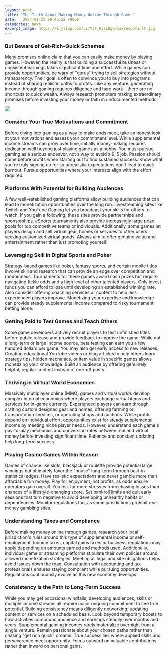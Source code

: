 ```yaml
---
layout: post
title: "The Truth About Making Money Online Through Games"
date:   2024-01-23 09:45:22 +0000
categories: News
excerpt_image: https://i.ytimg.com/vi/YlF_0v7LQgo/maxresdefault.jpg
---
```

### But Beware of Get-Rich-Quick Schemes
Many promises online claim that you can easily make money by playing games. However, the reality is that building a successful business or consistent earnings takes significant time and effort. While games can provide opportunities, be wary of "gurus" trying to sell strategies without transparency. Their goal is often to convince you to buy into programs instead of sharing realistic paths to profits. Like any venture, generating income through gaming requires diligence and hard work - there are no shortcuts to quick wealth. Always research promoters making extraordinary promises before investing your money or faith in undocumented methods.


![](https://i.ytimg.com/vi/YlF_0v7LQgo/maxresdefault.jpg)
### Consider Your True Motivations and Commitment
Before diving into gaming as a way to make ends meet, take an honest look at your motivations and assess your commitment level. While supplemental income streams can grow over time, initially money-making requires dedication well beyond just playing games as a hobby. You must pursue gaming as a serious endeavor, not a way to avoid a 9-5 job. Passion should come before profits when starting out to find sustained success. Know what you're truly signing up for so unrealistic expectations don't lead to quick burnout. Pursue opportunities where your interests align with the effort required.

### Platforms With Potential for Building Audiences
A few well-established gaming platforms allow building audiences that can lead to monetization opportunities over the long run. Livestreaming sites like Twitch and YouTube Gaming let you broadcast your skills for others to watch. If you gain a following, these sites provide partnerships and sponsorships. eSports tournaments also provide increasingly large prize pools for top competitive teams or individuals. Additionally, some games let players design and sell virtual gear, homes or services to other users seeking customized virtual goods. Always aim to offer genuine value and entertainment rather than just promoting yourself.  

### Leveraging Skill in Digital Sports and Poker
Strategy-based games like poker, fantasy sports, and certain mobile titles involve skill and research that can provide an edge over competition and randomness. Tournaments for these games award cash prizes but require navigating fickle odds and a high level of other talented players. Only invest funds you can afford to lose until developing an established winning rate. Also consider offering coaching services or content to help less experienced players improve. Monetizing your expertise and knowledge can provide steady supplemental income compared to risky tournament betting alone.

### Getting Paid to Test Games and Teach Others
Some game developers actively recruit players to test unfinished titles before public release and provide feedback to improve the game. While not a long-term or large income source, beta testing can earn you a few hundred dollars per game. You may also get early access to new releases. Creating educational YouTube videos or blog articles to help others learn strategy tips, hidden mechanics, or item value in specific games allows monetizing your knowledge. Build an audience by offering genuinely helpful, regular content instead of one-off posts.

### Thriving in Virtual World Economies  
Massively multiplayer online (MMO) games and virtual worlds develop complex internal economies where players exchange virtual items and services for in-game currency. Experienced players can earn through crafting custom designed gear and homes, offering farming or transportation services, or operating shops and auctions. While profits depend on individual effort, opportunities exist for steady supplemental income by meeting niche player needs. However, understand each game's pay-to-play mechanics and conversion rates between real and virtual money before investing significant time. Patience and constant updating help long-term success.

### Playing Casino Games Within Reason
Games of chance like slots, blackjack or roulette provide potential large winnings but ultimately favor the "house" long-term through built-in statistical edges. Have realistic expectations and never gamble more than affordable fun money. Play for enjoyment, not profits, as odds ensure operators gain overall. You risk far more stresses from chasing losses than chances of a lifestyle-changing score. Set bankroll limits and quit early sessions that turn negative to avoid developing unhealthy habits or dependencies. Monitor regulations too, as some jurisdictions prohibit real-money gambling sites. 

### Understanding Taxes and Compliance  
Before making money online through games, research your local jurisdiction's rules around this type of supplemental income or self-employment. Income taxes, capital gains taxes or business regulations may apply depending on amounts earned and methods used. Additionally, individual game or streaming platforms stipulate their own policies around allowed monetization strategies. Meeting all legal and site obligations helps avoid issues down the road. Consultation with accounting and tax professionals ensures staying compliant while pursuing opportunities. Regulations continuously evolve as this new economy develops.

### Consistency is the Path to Long-Term Success
While you may get occasional windfalls, developing audiences, skills or multiple income streams all require major ongoing commitment to see true potential. Building consistency means diligently networking, updating content or services on a scheduled basis. Look beyond temporary boosts to how activities compound audience and earnings steadily over months and years. Supplemental gaming incomes rarely materialize overnight from a single venture. Remain passionate about your chosen paths rather than chasing "get rich quick" dreams. True success lies where applied skills and perseverance meet opportunity. Focus outward on valuable contributions rather than inward on personal gains.